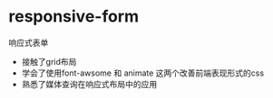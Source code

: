 # responsive-form
响应式表单

* 接触了grid布局
* 学会了使用font-awsome 和 animate 这两个改善前端表现形式的css
* 熟悉了媒体查询在响应式布局中的应用